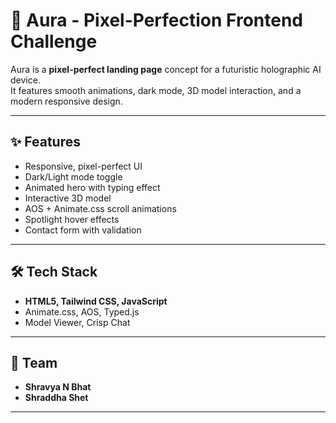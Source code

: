 # 🌌 Aura - Pixel-Perfection Frontend Challenge  

Aura is a **pixel-perfect landing page** concept for a futuristic holographic AI device.  
It features smooth animations, dark mode, 3D model interaction, and a modern responsive design.  

---

## ✨ Features  
- Responsive, pixel-perfect UI  
- Dark/Light mode toggle  
- Animated hero with typing effect  
- Interactive 3D model 
- AOS + Animate.css scroll animations  
- Spotlight hover effects  
- Contact form with validation  

---

## 🛠️ Tech Stack  
- **HTML5, Tailwind CSS, JavaScript**  
- Animate.css, AOS, Typed.js  
- Model Viewer, Crisp Chat  

---

## 👥 Team  
- **Shravya N Bhat**  
- **Shraddha Shet**  

---
